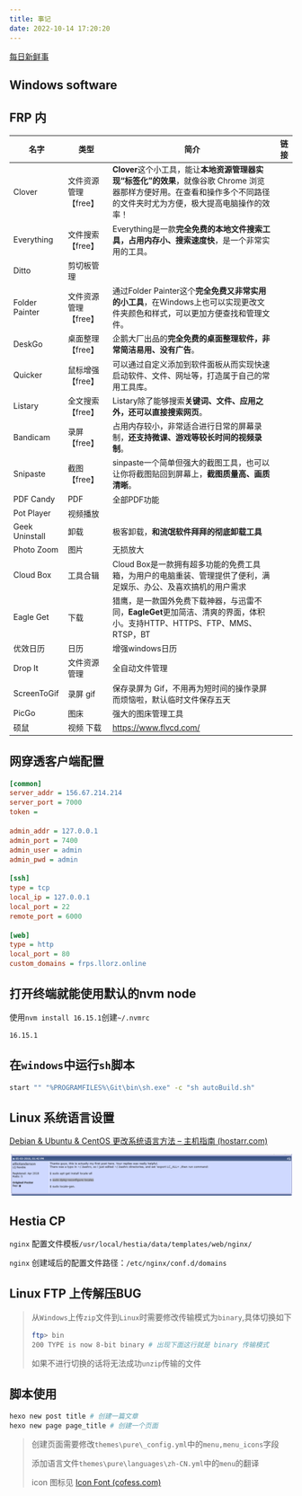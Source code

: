 ```yaml
---
title: 事记
date: 2022-10-14 17:20:20
---
```


[每日新鲜事](/2022/10/14/每日新鲜事/)



## Windows software



## FRP 内

| 名字           | 类型                 | 简介                                                         | 链接 |
| -------------- | -------------------- | ------------------------------------------------------------ | ---- |
| Clover         | 文件资源管理【free】 | **Clover**这个小工具，能让**本地资源管理器实现“标签化”的效果**，就像谷歌 Chrome 浏览器那样方便好用。在查看和操作多个不同路径的文件夹时尤为方便，极大提高电脑操作的效率！ |      |
| Everything     | 文件搜索【free】     | Everything是一款**完全免费的本地文件搜索工具，占用内存小、搜索速度快**，是一个非常实用的工具。 |      |
| Ditto          | 剪切板管理           |                                                              |      |
| Folder Painter | 文件资源管理【free】 | 通过Folder Painter这个**完全免费又非常实用的小工具**，在Windows上也可以实现更改文件夹颜色和样式，可以更加方便查找和管理文件。 |      |
| DeskGo         | 桌面整理【free】     | 企鹅大厂出品的**完全免费的桌面整理软件，非常简洁易用、没有广告**。 |      |
| Quicker        | 鼠标增强【free】     | 可以通过自定义添加到软件面板从而实现快速启动软件、文件、网址等，打造属于自己的常用工具库。 |      |
| Listary        | 全文搜索【free】     | Listary除了能够搜索**关键词、文件、应用之外，还可以直接搜索网页**。 |      |
| Bandicam       | 录屏【free】         | 占用内存较小，非常适合进行日常的屏幕录制，**还支持微课、游戏等较长时间的视频录制**。 |      |
| Snipaste       | 截图【free】         | sinpaste一个简单但强大的截图工具，也可以让你将截图贴回到屏幕上，**截图质量高、画质清晰**。 |      |
| PDF Candy      | PDF                  | 全部PDF功能                                                  |      |
| Pot Player     | 视频播放             |                                                              |      |
| Geek Uninstall | 卸载                 | 极客卸载，**和流氓软件拜拜的彻底卸载工具**                   |      |
| Photo Zoom     | 图片                 | 无损放大                                                     |      |
| Cloud Box      | 工具合辑             | Cloud Box是一款拥有超多功能的免费工具箱，为用户的电脑重装、管理提供了便利，满足娱乐、办公、及喜欢搞机的用户需求 |      |
| Eagle Get      | 下载                 | 猎鹰，是一款国外免费下载神器，与迅雷不同，**EagleGet**更加简洁、清爽的界面，体积小。支持HTTP、HTTPS、FTP、MMS、RTSP，BT |      |
| 优效日历       | 日历                 | 增强windows日历                                              |      |
| Drop It        | 文件资源管理         | 全自动文件管理                                               |      |
| ScreenToGif    | 录屏 gif             | 保存录屏为 Gif，不用再为短时间的操作录屏而烦恼啦，默认临时文件保存五天 |      |
| PicGo          | 图床                 | 强大的图床管理工具                                           |      |
| 硕鼠           | 视频 下载            | https://www.flvcd.com/                                       |      |

## 网穿透客户端配置

```ini
[common]
server_addr = 156.67.214.214
server_port = 7000
token = 

admin_addr = 127.0.0.1
admin_port = 7400
admin_user = admin
admin_pwd = admin

[ssh]
type = tcp
local_ip = 127.0.0.1
local_port = 22
remote_port = 6000

[web]
type = http
local_port = 80
custom_domains = frps.llorz.online
```

## 打开终端就能使用默认的nvm node

使用`nvm install 16.15.1`创建`~/.nvmrc`

```
16.15.1
```

## 在`windows`中运行`sh`脚本

```bash
start "" "%PROGRAMFILES%\Git\bin\sh.exe" -c "sh autoBuild.sh"
```

## Linux 系统语言设置

[Debian & Ubuntu & CentOS 更改系统语言方法 – 主机指南 (hostarr.com)](https://www.hostarr.com/change-language-in-linux/)

![image-20230209160857618](index/image-20230209160857618.png)

## Hestia CP

`nginx` 配置文件模板`/usr/local/hestia/data/templates/web/nginx/`

`nginx` 创建域后的配置文件路径：`/etc/nginx/conf.d/domains`

## Linux FTP 上传解压BUG

> 从`Windows`上传`zip`文件到`Linux`时需要修改传输模式为`binary`,具体切换如下
>
> ```bash
> ftp> bin
> 200 TYPE is now 8-bit binary # 出现下面这行就是 binary 传输模式
> ```
>
> 如果不进行切换的话将无法成功`unzip`传输的文件

## 脚本使用

```bash
hexo new post title # 创建一篇文章
hexo new page page_title # 创建一个页面
```

> 创建页面需要修改`themes\pure\_config.yml`中的`menu,menu_icons`字段
>
> 添加语言文件`themes\pure\languages\zh-CN.yml`中的`menu`的翻译
>
> icon 图标见 [Icon Font (cofess.com)](http://blog.cofess.com/hexo-theme-pure/iconfont/demo_fontclass.html)
